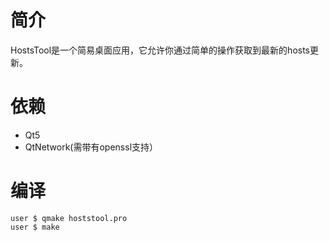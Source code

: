 # 简介

HostsTool是一个简易桌面应用，它允许你通过简单的操作获取到最新的hosts更新。

# 依赖
- Qt5
- QtNetwork(需带有openssl支持）

# 编译

```shell
user $ qmake hoststool.pro
user $ make
```
